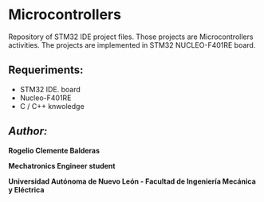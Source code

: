 # Microcontrollers

Repository of STM32 IDE project files. Those projects are Microcontrollers activities.
The projects are implemented in STM32 NUCLEO-F401RE board.

Requeriments:
- 
- STM32 IDE. board
- Nucleo-F401RE
- C / C++ knwoledge

*Author:*
-
**Rogelio Clemente Balderas** 

**Mechatronics Engineer student**

**Universidad Autónoma de Nuevo León - Facultad de Ingeniería Mecánica y Eléctrica**

